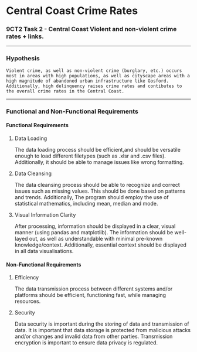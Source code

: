 # Central Coast Crime Rates
### 9CT2 Task 2 - Central Coast Violent and non-violent crime rates + links.
---
### Hypothesis
    Violent crime, as well as non-violent crime (burglary, etc.) occurs most in areas with high populations, as well as cityscape areas with a high magnitude of abandoned urban infrastructure like Gosford. Additionally, high delinquency raises crime rates and contibutes to the overall crime rates in the Central Coast.

---

### Functional and Non-Functional Requirements

#### **Functional Requirements**

1. Data Loading

     The data loading process should be efficient,and should be versatile enough to load different filetypes (such as .xlsr and .csv files). Additionally, it should be able to manage issues like wrong formatting.


2. Data Cleansing

    The  data cleansing process should be able to recognize and correct issues such as missing values. This should be done based on patterns and trends. Additionally, The program should employ the use of statistical mathematics, including mean, median and mode.

3. Visual Information Clarity

    After processing, information should be displayed in a clear, visual manner (using pandas and matplotlib). The information should be well-layed out, as well as understandable with minimal pre-known knowledge/context. Additionally, essential context should be displayed in all data visualisations.

#### **Non-Functional Requirements**

1. Efficiency

    The data transmission process between different systems and/or platforms should be efficient, functioning fast, while managing resources. 

2. Security

    Data security is important during the storing of data and transmission of data. It is important that data storage is protected from malicious attacks and/or changes and invalid data from other parties. Transmission encryption is important to ensure data privacy is regulated.